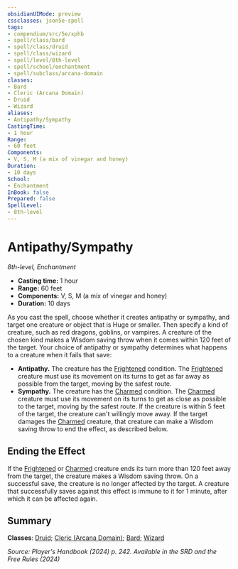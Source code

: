 ```yaml
---
obsidianUIMode: preview
cssclasses: json5e-spell
tags:
- compendium/src/5e/xphb
- spell/class/bard
- spell/class/druid
- spell/class/wizard
- spell/level/8th-level
- spell/school/enchantment
- spell/subclass/arcana-domain
classes:
- Bard
- Cleric (Arcana Domain)
- Druid
- Wizard
aliases:
- Antipathy/Sympathy
CastingTime: 
- 1 hour
Range:
- 60 feet
Components:
- V, S, M (a mix of vinegar and honey)
Duration:
- 10 days
School:
- Enchantment
InBook: false
Prepared: false
SpellLevel:
- 8th-level
---
```

# Antipathy/Sympathy
*8th-level, Enchantment*  


- **Casting time:** 1 hour
- **Range:** 60 feet
- **Components:** V, S, M (a mix of vinegar and honey)
- **Duration:** 10 days

As you cast the spell, choose whether it creates antipathy or sympathy, and target one creature or object that is Huge or smaller. Then specify a kind of creature, such as red dragons, goblins, or vampires. A creature of the chosen kind makes a Wisdom saving throw when it comes within 120 feet of the target. Your choice of antipathy or sympathy determines what happens to a creature when it fails that save:

- **Antipathy.** The creature has the [Frightened](conditions.md#Frightened) condition. The [Frightened](conditions.md#Frightened) creature must use its movement on its turns to get as far away as possible from the target, moving by the safest route.  
- **Sympathy.** The creature has the [Charmed](conditions.md#Charmed) condition. The [Charmed](conditions.md#Charmed) creature must use its movement on its turns to get as close as possible to the target, moving by the safest route. If the creature is within 5 feet of the target, the creature can't willingly move away. If the target damages the [Charmed](conditions.md#Charmed) creature, that creature can make a Wisdom saving throw to end the effect, as described below.  

## Ending the Effect

If the [Frightened](conditions.md#Frightened) or [Charmed](conditions.md#Charmed) creature ends its turn more than 120 feet away from the target, the creature makes a Wisdom saving throw. On a successful save, the creature is no longer affected by the target. A creature that successfully saves against this effect is immune to it for 1 minute, after which it can be affected again.

## Summary

**Classes**: [Druid](/3-Mechanics/CLI/lists/list-spells-classes-druid.md); [Cleric (Arcana Domain)](/3-Mechanics/CLI/lists/list-spells-classes-arcana-domain-scag.md "subclass=SCAG;class=XPHB"); [Bard](/3-Mechanics/CLI/lists/list-spells-classes-bard.md); [Wizard](/3-Mechanics/CLI/lists/list-spells-classes-wizard.md)

*Source: Player's Handbook (2024) p. 242. Available in the <span title='Systems Reference Document (5.2)'>SRD</span> and the Free Rules (2024)*